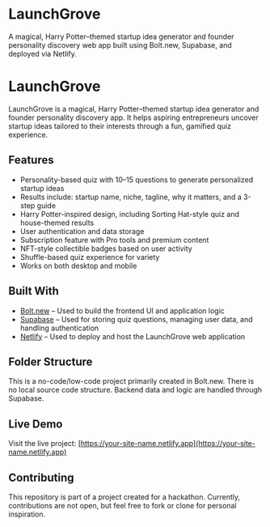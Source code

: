 # LaunchGrove
A magical, Harry Potter–themed startup idea generator and founder personality discovery web app built using Bolt.new, Supabase, and deployed via Netlify.

# LaunchGrove

LaunchGrove is a magical, Harry Potter–themed startup idea generator and founder personality discovery app. It helps aspiring entrepreneurs uncover startup ideas tailored to their interests through a fun, gamified quiz experience.

## Features

- Personality-based quiz with 10–15 questions to generate personalized startup ideas  
- Results include: startup name, niche, tagline, why it matters, and a 3-step guide  
- Harry Potter-inspired design, including Sorting Hat-style quiz and house-themed results  
- User authentication and data storage  
- Subscription feature with Pro tools and premium content  
- NFT-style collectible badges based on user activity  
- Shuffle-based quiz experience for variety  
- Works on both desktop and mobile

## Built With

- [Bolt.new](https://bolt.new) – Used to build the frontend UI and application logic  
- [Supabase](https://supabase.com) – Used for storing quiz questions, managing user data, and handling authentication  
- [Netlify](https://www.netlify.com/) – Used to deploy and host the LaunchGrove web application

## Folder Structure

This is a no-code/low-code project primarily created in Bolt.new. There is no local source code structure. Backend data and logic are handled through Supabase.

## Live Demo

Visit the live project: [https://your-site-name.netlify.app](https://your-site-name.netlify.app)

## Contributing

This repository is part of a project created for a hackathon. Currently, contributions are not open, but feel free to fork or clone for personal inspiration.
